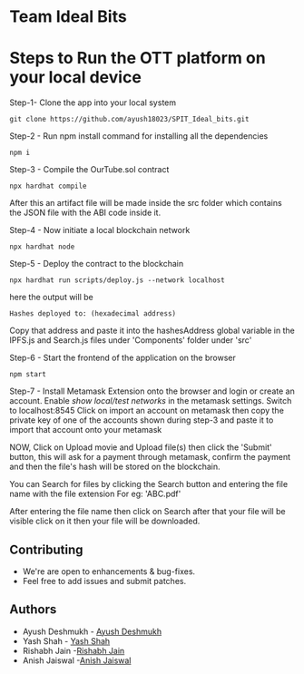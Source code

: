 # Team Ideal Bits
# Steps to Run the OTT platform on your local device

Step-1- Clone the app into your local system
```shell
git clone https://github.com/ayush18023/SPIT_Ideal_bits.git
```

Step-2 - Run npm install command for installing all the dependencies
```shell
npm i
```

Step-3 - Compile the OurTube.sol contract
```shell
npx hardhat compile
```
After this an artifact file will be made inside the src folder which contains the JSON file with the ABI code inside it.

Step-4 - Now initiate a local blockchain network 
```shell
npx hardhat node
```

Step-5 - Deploy the contract to the blockchain 
```shell
npx hardhat run scripts/deploy.js --network localhost
```
here the output will be 
```shell
Hashes deployed to: (hexadecimal address)
```
Copy that address and paste it into the hashesAddress global variable in the IPFS.js and Search.js files under 'Components' folder under 'src'


Step-6 - Start the frontend of the application on the browser
```shell
npm start
```

Step-7 - Install Metamask Extension onto the browser and login or create an account.
Enable *show local/test networks* in the metamask settings.
Switch to localhost:8545
Click on import an account on metamask then copy the private key of one of the accounts shown during step-3 and paste it to import that account onto your metamask

NOW,
Click on Upload movie and Upload file(s) then click the 'Submit' button, this will ask for a payment through metamask, confirm the payment and then the file's hash will be stored on the blockchain.

You can Search for files by clicking the Search button and entering the file name with the file extension 
For eg: 'ABC.pdf'

After entering the file name then click on Search after that your file will be visible click on it then your file will be downloaded.

  ## Contributing
  - We're are open to enhancements & bug-fixes.
  - Feel free to add issues and submit patches.
  ## Authors
  - Ayush Deshmukh - [Ayush Deshmukh](https://github.com/ayush18023)
  - Yash Shah - [Yash Shah](https://github.com/Yashs1623)
  - Rishabh Jain -[Rishabh Jain](https://github.com/rish-2912)
  - Anish Jaiswal -[Anish Jaiswal](https://github.com/AnishJaiswal598)
